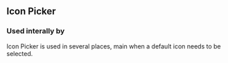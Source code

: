 ﻿## Icon Picker

### Used interally by

Icon Picker is used in several places, main when a default icon needs to be selected.


